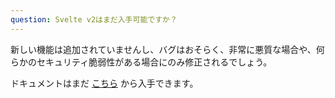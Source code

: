```yaml
---
question: Svelte v2はまだ入手可能ですか？
---
```


新しい機能は追加されていませんし、バグはおそらく、非常に悪質な場合や、何らかのセキュリティ脆弱性がある場合にのみ修正されるでしょう。

ドキュメントはまだ [こちら](https://v2.svelte.dev/guide) から入手できます。
